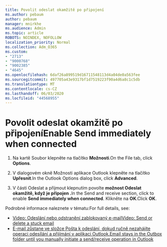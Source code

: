 ```yaml
---
title: Povolit odeslat okamžitě po připojení
ms.author: pebaum
author: pebaum
manager: mnirkhe
ms.audience: Admin
ms.topic: article
ROBOTS: NOINDEX, NOFOLLOW
localization_priority: Normal
ms.collection: Adm_O365
ms.custom:
- "2713"
- "9000768"
- "9002385"
- "4645"
ms.openlocfilehash: 6daf26a899519d16711548113d4a04de0a563fee
ms.sourcegitcommit: 497705a43e9317bf1d7519223f90a4d6a8c1c5db
ms.translationtype: MT
ms.contentlocale: cs-CZ
ms.lasthandoff: 06/03/2020
ms.locfileid: "44568955"
---
```

# <a name="enable-send-immediately-when-connected"></a><span data-ttu-id="3056c-102">Povolit odeslat okamžitě po připojení</span><span class="sxs-lookup"><span data-stu-id="3056c-102">Enable Send immediately when connected</span></span>
 
1. <span data-ttu-id="3056c-103">Na kartě Soubor klepněte na tlačítko **Možnosti**.</span><span class="sxs-lookup"><span data-stu-id="3056c-103">On the File tab, click **Options**.</span></span>

2. <span data-ttu-id="3056c-104">V dialogovém okně Možnosti aplikace Outlook klepněte na tlačítko **Upřesnit**.</span><span class="sxs-lookup"><span data-stu-id="3056c-104">In the Outlook Options dialog box, click **Advanced**.</span></span>

3. <span data-ttu-id="3056c-105">V části Odeslat a přijmout klepnutím povolte **možnost Odeslat okamžitě, když je připojen .**</span><span class="sxs-lookup"><span data-stu-id="3056c-105">In the Send and receive section, click to enable **Send immediately when connected**.</span></span> <span data-ttu-id="3056c-106">Klikněte na **OK**.</span><span class="sxs-lookup"><span data-stu-id="3056c-106">Click **OK**.</span></span>

<span data-ttu-id="3056c-107">Podrobné informace naleznete v tématu:</span><span class="sxs-lookup"><span data-stu-id="3056c-107">For full details, see:</span></span>
- [<span data-ttu-id="3056c-108">Video: Odeslání nebo odstranění zablokovaný e-mail</span><span class="sxs-lookup"><span data-stu-id="3056c-108">Video: Send or delete a stuck email</span></span>](https://support.office.com/article/Video-Send-or-delete-an-email-stuck-in-your-outbox-26d5d34a-4e5f-444a-a9e8-44db04a94dec) 
- [<span data-ttu-id="3056c-109">E-mail zůstane ve složce Pošta k odeslání, dokud ručně nezahájíte operaci odesílání a přijímání v aplikaci Outlook.</span><span class="sxs-lookup"><span data-stu-id="3056c-109">Email stays in the Outbox folder until you manually initiate a send/receive operation in Outlook</span></span>](https://support.microsoft.com/help/2797572/email-stays-in-the-outbox-folder-until-you-manually-initiate-a-send-re)
